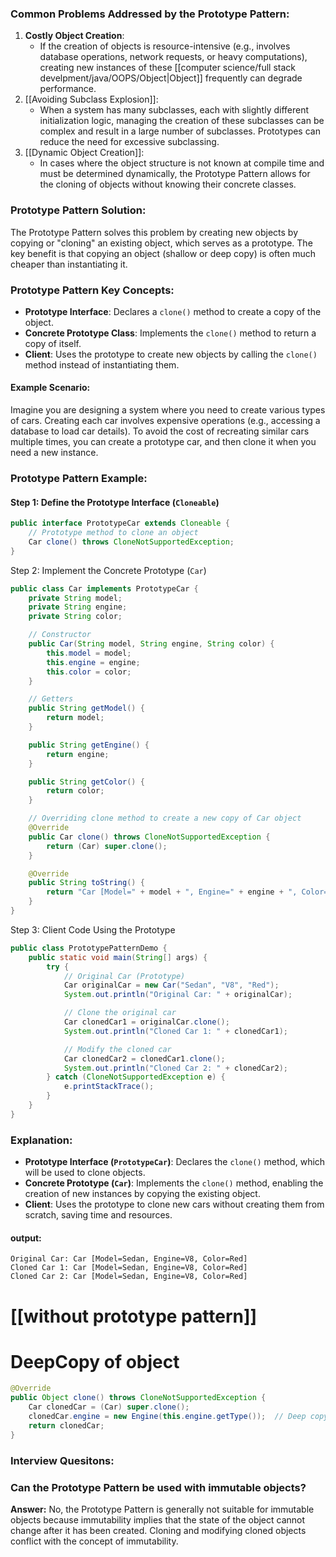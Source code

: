 ### **Common Problems Addressed by the Prototype Pattern:**

1. **Costly Object Creation**:
    - If the creation of objects is resource-intensive (e.g., involves database operations, network requests, or heavy computations), creating new instances of these [[computer science/full stack develpment/java/OOPS/Object|Object]] frequently can degrade performance.
2. [[Avoiding Subclass Explosion]]:
    - When a system has many subclasses, each with slightly different initialization logic, managing the creation of these subclasses can be complex and result in a large number of subclasses. Prototypes can reduce the need for excessive subclassing.
3. [[Dynamic Object Creation]]:
    - In cases where the object structure is not known at compile time and must be determined dynamically, the Prototype Pattern allows for the cloning of objects without knowing their concrete classes.

### **Prototype Pattern Solution:**

The Prototype Pattern solves this problem by creating new objects by copying or "cloning" an existing object, which serves as a prototype. The key benefit is that copying an object (shallow or deep copy) is often much cheaper than instantiating it.

### **Prototype Pattern Key Concepts:**

- **Prototype Interface**: Declares a `clone()` method to create a copy of the object.
- **Concrete Prototype Class**: Implements the `clone()` method to return a copy of itself.
- **Client**: Uses the prototype to create new objects by calling the `clone()` method instead of instantiating them.

#### **Example Scenario:**

Imagine you are designing a system where you need to create various types of cars. Creating each car involves expensive operations (e.g., accessing a database to load car details). To avoid the cost of recreating similar cars multiple times, you can create a prototype car, and then clone it when you need a new instance.

### **Prototype Pattern Example:**

#### **Step 1: Define the Prototype Interface (`Cloneable`)**
```java
public interface PrototypeCar extends Cloneable {
    // Prototype method to clone an object
    Car clone() throws CloneNotSupportedException;
}
```
Step 2: Implement the Concrete Prototype (`Car`)
```java
public class Car implements PrototypeCar {
    private String model;
    private String engine;
    private String color;

    // Constructor
    public Car(String model, String engine, String color) {
        this.model = model;
        this.engine = engine;
        this.color = color;
    }

    // Getters
    public String getModel() {
        return model;
    }

    public String getEngine() {
        return engine;
    }

    public String getColor() {
        return color;
    }

    // Overriding clone method to create a new copy of Car object
    @Override
    public Car clone() throws CloneNotSupportedException {
        return (Car) super.clone();
    }

    @Override
    public String toString() {
        return "Car [Model=" + model + ", Engine=" + engine + ", Color=" + color + "]";
    }
}
```

Step 3: Client Code Using the Prototype
```java
public class PrototypePatternDemo {
    public static void main(String[] args) {
        try {
            // Original Car (Prototype)
            Car originalCar = new Car("Sedan", "V8", "Red");
            System.out.println("Original Car: " + originalCar);

            // Clone the original car
            Car clonedCar1 = originalCar.clone();
            System.out.println("Cloned Car 1: " + clonedCar1);

            // Modify the cloned car
            Car clonedCar2 = clonedCar1.clone();
            System.out.println("Cloned Car 2: " + clonedCar2);
        } catch (CloneNotSupportedException e) {
            e.printStackTrace();
        }
    }
}
```
### **Explanation:**

- **Prototype Interface (`PrototypeCar`)**: Declares the `clone()` method, which will be used to clone objects.
- **Concrete Prototype (`Car`)**: Implements the `clone()` method, enabling the creation of new instances by copying the existing object.
- **Client**: Uses the prototype to clone new cars without creating them from scratch, saving time and resources.
#### output:
```
Original Car: Car [Model=Sedan, Engine=V8, Color=Red]
Cloned Car 1: Car [Model=Sedan, Engine=V8, Color=Red]
Cloned Car 2: Car [Model=Sedan, Engine=V8, Color=Red]
```


# [[without prototype pattern]]

# DeepCopy of object

```java
@Override
public Object clone() throws CloneNotSupportedException {
    Car clonedCar = (Car) super.clone();
    clonedCar.engine = new Engine(this.engine.getType());  // Deep copy of mutable field
    return clonedCar;
}
```

### Interview Quesitons:

### **Can the Prototype Pattern be used with immutable objects?**

**Answer:** No, the Prototype Pattern is generally not suitable for immutable objects because immutability implies that the state of the object cannot change after it has been created. Cloning and modifying cloned objects conflict with the concept of immutability.